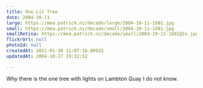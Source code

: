 ```yaml
---
title: One Lit Tree
date: 2004-10-11
large: https://mea.patrick.nz/decade/large/2004-10-11-1681.jpg
small: https://mea.patrick.nz/decade/small/2004-10-11-1681.jpg
smallRetina: https://mea.patrick.nz/decade/small/2004-10-11-1681@2x.jpg
flickrUrl: null
photoId: null
createdAt: 2011-01-30 11:07:16.80915
updatedAt: 2004-10-27 19:32:52

---
```

Why there is the one tree with lights on Lambton Quay I do not know.
